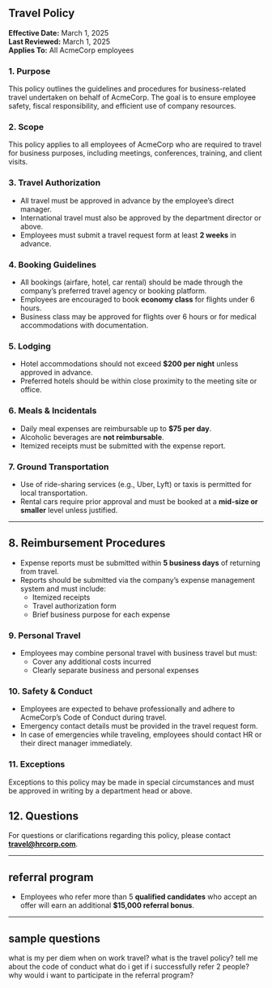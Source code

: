 ## Travel Policy

**Effective Date:** March 1, 2025  
**Last Reviewed:** March 1, 2025  
**Applies To:** All AcmeCorp employees

### 1. Purpose

This policy outlines the guidelines and procedures for business-related travel undertaken on behalf of AcmeCorp. The goal is to ensure employee safety, fiscal responsibility, and efficient use of company resources.

### 2. Scope

This policy applies to all employees of AcmeCorp who are required to travel for business purposes, including meetings, conferences, training, and client visits.

### 3. Travel Authorization

- All travel must be approved in advance by the employee’s direct manager.
- International travel must also be approved by the department director or above.
- Employees must submit a travel request form at least **2 weeks** in advance.

### 4. Booking Guidelines

- All bookings (airfare, hotel, car rental) should be made through the company’s preferred travel agency or booking platform.
- Employees are encouraged to book **economy class** for flights under 6 hours.
- Business class may be approved for flights over 6 hours or for medical accommodations with documentation.

### 5. Lodging

- Hotel accommodations should not exceed **$200 per night** unless approved in advance.
- Preferred hotels should be within close proximity to the meeting site or office.

### 6. Meals & Incidentals

- Daily meal expenses are reimbursable up to **$75 per day**.
- Alcoholic beverages are **not reimbursable**.
- Itemized receipts must be submitted with the expense report.

### 7. Ground Transportation

- Use of ride-sharing services (e.g., Uber, Lyft) or taxis is permitted for local transportation.
- Rental cars require prior approval and must be booked at a **mid-size or smaller** level unless justified.

---

## 8. Reimbursement Procedures

- Expense reports must be submitted within **5 business days** of returning from travel.
- Reports should be submitted via the company’s expense management system and must include:
  - Itemized receipts
  - Travel authorization form
  - Brief business purpose for each expense

### 9. Personal Travel

- Employees may combine personal travel with business travel but must:
  - Cover any additional costs incurred
  - Clearly separate business and personal expenses

### 10. Safety & Conduct

- Employees are expected to behave professionally and adhere to AcmeCorp’s Code of Conduct during travel.
- Emergency contact details must be provided in the travel request form.
- In case of emergencies while traveling, employees should contact HR or their direct manager immediately.

### 11. Exceptions

Exceptions to this policy may be made in special circumstances and must be approved in writing by a department head or above.

## 12. Questions

For questions or clarifications regarding this policy, please contact **travel@hrcorp.com**.

---

## referral program
- Employees who refer more than 5 **qualified candidates** who accept an offer will earn an additional **$15,000 referral bonus**.

---

## sample questions
what is my per diem when on work travel?
what is the travel policy?
tell me about the code of conduct
what do i get if i successfully refer 2 people?
why would i want to participate in the referral program?
